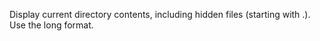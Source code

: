 Display current directory contents, including hidden files (starting with .). Use the long format.









